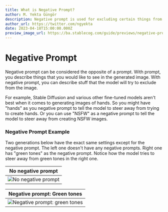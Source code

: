 ```yaml
---
title: What is Negative Prompt?
author: M. Yekta Güngör
description: Negative prompt is used for excluding certain things from the generated image. Learn more about it in our guide.
author_url: https://twitter.com/ngyekta
date: 2023-04-18T15:00:00.000Z
preview_image_url: https://ba.stablecog.com/guide/previews/negative-prompt.jpg
---
```


# Negative Prompt

Negative prompt can be considered the opposite of a prompt. With prompt, you describe things that you would like to see in the generated image. With negative prompt, you can describe stuff that the model will try to exclude from the image.

For example, Stable Diffusion and various other fine-tuned models aren't best when it comes to generating images of hands. So you might have "hands" as you negative prompt to tell the model to steer away from trying to create hands. Or you can use "NSFW" as a negative prompt to tell the model to steer away from creating NSFW images.

### Negative Prompt Example

Two generations below have the exact same settings except for the negative prompt. The left one doesn't have any negative prompts. Right one has "green tones" as the negative prompt. Notice how the model tries to steer away from green tones in the right one.

| No negative prompt                                                                                                                     |
| -------------------------------------------------------------------------------------------------------------------------------------- |
| ![No negative prompt](https://ba.stablecog.com/guide/generation-settings/negative_prompt_none.jpg)<!--rehype:width=1024&height=1536--> |

<!--rehype:class=w-full md:w-1/2-->

| Negative prompt: Green tones                                                                                                                            |
| ------------------------------------------------------------------------------------------------------------------------------------------------------- |
| ![Negative prompt: green tones](https://ba.stablecog.com/guide/generation-settings/negative_prompt_green_tones.jpg)<!--rehype:width=1024&height=1536--> |

<!--rehype:class=w-full md:w-1/2-->
